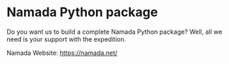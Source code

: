 # Namada Python package

Do you want us to build a complete Namada Python package? Well, all we need is your support with the expedition.

Namada Website: https://namada.net/

